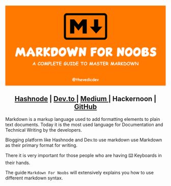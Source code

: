 <img align="center" src="https://raw.githubusercontent.com/thevedicdev/markdown-for-noobs/main/assets/markdown-for-noobs.png"></img>

<h2 align="center"><a href="https://blogs.thevedicdev.com/markdown-for-noobs">Hashnode</a> | <a href="https://dev.to/thevedicdev/kubernetes-for-noobs-425k">Dev.to </a>| <a href="https://medium.com/@thevedicdev/kubernetes-for-noobs-8008ad24e643"> Medium </a> | Hackernoon | <a href="https://github.com/thevedicdev/markdown-for-noobs#readme">GitHub</a></h3>

Markdown is a markup language used to add formatting elements to plain text documents. Today it is the most used language for Documentation and Technical Writing by the developers.

Blogging platform like Hashnode and Dev.to use markdown use Markdown as their primary format for writing.

There it is very important for those people who are having ⌨️ Keyboards in their hands.

<!-- TODO: where to use markdown-->

The guide `Markdown For Noobs` will extensively explains you how to use different markdown syntax.
